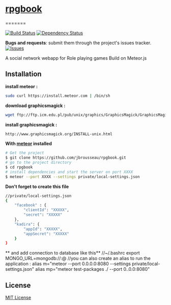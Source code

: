 # [rpgbook](https://github.com/jbrousseau/rpgbook)
=======


[![Build Status](https://secure.travis-ci.org/jbrousseau/rpgbook.svg?branch=master)](https://travis-ci.org/jbrousseau/rpgbook)
[![Dependency Status](https://gemnasium.com/v/rpgbook.svg)](https://gemnasium.com/jbrousseau/rpgbook)


__Bugs and requests__: submit them through the project's issues tracker.<br>
[![Issues](http://img.shields.io/github/issues/jbrousseau/rpgbook.svg)]( https://github.com/jbrousseau/rpgbook/issues )

A social network webapp for Role playing games
Build on Meteor.js

## Installation

**install meteor :**
```sh
sudo curl https://install.meteor.com | /bin/sh
```
**download graphicsmagick :**
```sh
wget ftp://ftp.icm.edu.pl/pub/unix/graphics/GraphicsMagick/GraphicsMagick-LATEST.tar.gz
```
**install graphicsmagick :**
```sh
http://www.graphicsmagick.org/INSTALL-unix.html
```
**With [meteor](http://meteor.com) installed**
```sh
# Get the project
$ git clone https://github.com/jbrousseau/rpgbook.git
# go to the project directory
$ cd rpgbook
# install dependencies and start the server on port XXXX
$ meteor --port XXXX --settings private/local-settings.json
```
**Don't forget to create this file**
```sh
//private/local-settings.json
{
    "facebook" : {
        "clientId": "XXXXX",
        "secret": "XXXXX"
    },
    "kadira": {
        "appId": "XXXXX",
        "appSecret": "XXXXX"
    }
}
```
** and add connection to database like this**
//~/.bashrc
export MONGO_URL=mongodb://<login>:<password>@<url mongodb>
//you can also create an alias to run the application :
alias m="meteor --port 0.0.0.0:8080 --settings private/local-settings.json"
alias mp="meteor test-packages ./ --port 0..0.0:8080"

## License

[MIT License](http://opensource.org/licenses/MIT)